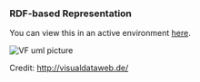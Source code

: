 ### RDF-based Representation

You can view this in an active environment [here](http://www.visualdataweb.de/webvowl/#iri=https://raw.githubusercontent.com/valueflows/valueflows/master/release-doc-in-process/all_vf.TTL).

![VF uml picture](https://rawgit.com/valueflows/valueflows/master/release-doc-in-process/all-vf-vowl.png)

Credit: http://visualdataweb.de/
